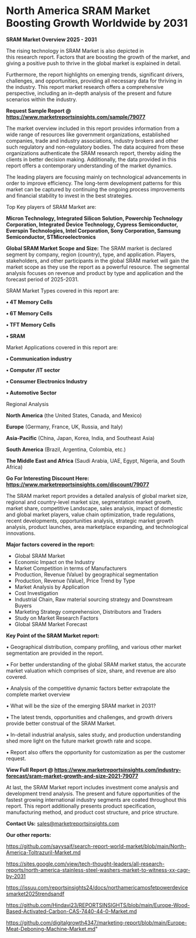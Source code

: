 # North America SRAM Market Boosting Growth Worldwide by 2031

<Strong> SRAM Market Overview 2025 - 2031</strong>

The rising technology in SRAM Market is also depicted in this research report. Factors that are boosting the growth of the market, and giving a positive push to thrive in the global market is explained in detail.

Furthermore, the report highlights on emerging trends, significant drivers, challenges, and opportunities, providing all necessary data for thriving in the industry. This report market research offers a comprehensive perspective, including an in-depth analysis of the present and future scenarios within the industry.

<strong>Request Sample Report @ <a href=https://www.marketreportsinsights.com/sample/79077>https://www.marketreportsinsights.com/sample/79077</a></strong>

The market overview included in this report provides information from a wide range of resources like government organizations, established companies, trade and industry associations, industry brokers and other such regulatory and non-regulatory bodies. The data acquired from these organizations authenticate the SRAM research report, thereby aiding the clients in better decision making. Additionally, the data provided in this report offers a contemporary understanding of the market dynamics.

The leading players are focusing mainly on technological advancements in order to improve efficiency. The long-term development patterns for this market can be captured by continuing the ongoing process improvements and financial stability to invest in the best strategies.

Top Key players of SRAM Market are:

<strong>Micron Technology, Integrated Silicon Solution, Powerchip Technology Corporation, Integrated Device Technology, Cypress Semiconductor, Everspin Technologies, Intel Corporation, Sony Corporation, Samsung Semiconductor, STMicroelectronics</strong>

<strong><b>Global SRAM Market Scope and Size:</b></strong>
The SRAM market is declared segment by company, region (country), type, and application. Players, stakeholders, and other participants in the global SRAM market will gain the market scope as they use the report as a powerful resource. The segmental analysis focuses on revenue and product by type and application and the forecast period of 2025-2031.

SRAM Market Types covered in this report are:

<strong>• 4T Memory Cells

• 6T Memory Cells

• TFT Memory Cells

• SRAM</strong>

Market Applications covered in this report are:

<strong>• Communication industry

• Computer /IT sector

• Consumer Electronics Industry

• Automotive Sector</strong> 

Regional Analysis

<strong>North America</strong> (the United States, Canada, and Mexico)

<strong>Europe</strong> (Germany, France, UK, Russia, and Italy)

<strong>Asia-Pacific</strong> (China, Japan, Korea, India, and Southeast Asia)

<strong>South America</strong> (Brazil, Argentina, Colombia, etc.)

<strong>The Middle East and Africa</strong> (Saudi Arabia, UAE, Egypt, Nigeria, and South Africa)

<strong>Go For Interesting Discount Here: <a href=https://www.marketreportsinsights.com/discount/79077>https://www.marketreportsinsights.com/discount/79077</a></strong>

The SRAM market report provides a detailed analysis of global market size, regional and country-level market size, segmentation market growth, market share, competitive Landscape, sales analysis, impact of domestic and global market players, value chain optimization, trade regulations, recent developments, opportunities analysis, strategic market growth analysis, product launches, area marketplace expanding, and technological innovations.

<strong><b>Major factors covered in the report:</b></strong>
<ul>
  <li>Global SRAM Market </li>
  <li>Economic Impact on the Industry</li>
  <li>Market Competition in terms of Manufacturers</li>
  <li>Production, Revenue (Value) by geographical segmentation</li>
  <li>Production, Revenue (Value), Price Trend by Type</li>
  <li>Market Analysis by Application</li>
  <li>Cost Investigation</li>
  <li>Industrial Chain, Raw material sourcing strategy and Downstream Buyers</li>
  <li>Marketing Strategy comprehension, Distributors and Traders</li>
  <li>Study on Market Research Factors</li>
  <li>Global SRAM Market Forecast</li>
</ul>

<strong><b>Key Point of the SRAM Market report:</b></strong>

• Geographical distribution, company profiling, and various other market segmentation are provided in the report.

• For better understanding of the global SRAM market status, the accurate market valuation which comprises of size, share, and revenue are also covered.

• Analysis of the competitive dynamic factors better extrapolate the complete market overview

• What will be the size of the emerging SRAM market in 2031?

• The latest trends, opportunities and challenges, and growth drivers provide better construal of the SRAM Market.

• In-detail industrial analysis, sales study, and production understanding shed more light on the future market growth rate and scope.

• Report also offers the opportunity for customization as per the customer request.

<strong><b>View Full Report @ <a href=https://www.marketreportsinsights.com/industry-forecast/sram-market-growth-and-size-2021-79077>https://www.marketreportsinsights.com/industry-forecast/sram-market-growth-and-size-2021-79077</a></b></strong>


At last, the SRAM Market report includes investment come analysis and development trend analysis. The present and future opportunities of the fastest growing international industry segments are coated throughout this report. This report additionally presents product specification, manufacturing method, and product cost structure, and price structure.

<strong>Contact Us:</strong>
sales@marketreportsinsights.com

<strong>Our other reports:</strong>

<a href=https://github.com/sayysaif/search-report-world-market/blob/main/North-America-Toltrazuril-Market.md>https://github.com/sayysaif/search-report-world-market/blob/main/North-America-Toltrazuril-Market.md</a>

<a href=https://sites.google.com/view/tech-thought-leaders/all-research-reports/north-america-stainless-steel-washers-market-to-witness-xx-cagr-by-2031>https://sites.google.com/view/tech-thought-leaders/all-research-reports/north-america-stainless-steel-washers-market-to-witness-xx-cagr-by-2031</a>

<a href=https://issuu.com/reportsinsights24/docs/northamericamosfetpowerdevicesmarket2025trendsandf>https://issuu.com/reportsinsights24/docs/northamericamosfetpowerdevicesmarket2025trendsandf</a>

<a href=https://github.com/Hindavi23/REPORTSINSIGHTS/blob/main/Europe-Wood-Based-Activated-Carbon-CAS-7440-44-0-Market.md>https://github.com/Hindavi23/REPORTSINSIGHTS/blob/main/Europe-Wood-Based-Activated-Carbon-CAS-7440-44-0-Market.md</a>

<a href=https://github.com/digitalgrowth4347/marketing-report/blob/main/Europe-Meat-Deboning-Machine-Market.md>https://github.com/digitalgrowth4347/marketing-report/blob/main/Europe-Meat-Deboning-Machine-Market.md</a>"
